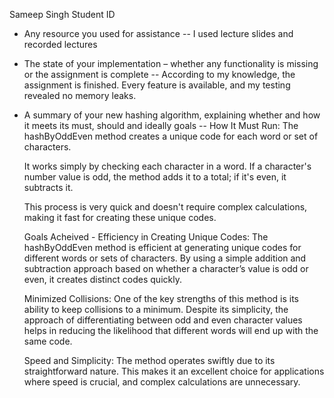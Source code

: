 Sameep Singh
Student ID
 
 - Any resource you used for assistance
        -- I used lecture slides and recorded lectures 
 
 - The state of your implementation – whether any functionality is missing or the assignment is complete
        -- According to my knowledge, the assignment is finished.
         Every feature is available, and my testing revealed no memory leaks.
 
 - A summary of your new hashing algorithm, explaining whether and how it meets its must, should and ideally goals
        -- How It Must Run:
    The hashByOddEven method creates a unique code for each word or set of characters.

    It works simply by checking each character in a word. If a character's number value is odd, the method adds it to a total; if it's even, it subtracts it.
    
    This process is very quick and doesn't require complex calculations, making it fast for creating these unique codes.   

    
    Goals Acheived -
    Efficiency in Creating Unique Codes: The hashByOddEven method is efficient at generating unique codes for different words or sets of characters. 
    By using a simple addition and subtraction approach based on whether a character’s value is odd or even, it creates distinct codes quickly.

    Minimized Collisions: One of the key strengths of this method is its ability to keep collisions to a minimum. Despite its simplicity, the approach of differentiating between odd and even character values helps in reducing the likelihood that different words will end up with the same code.

    Speed and Simplicity: The method operates swiftly due to its straightforward nature. This makes it an excellent choice for applications where speed is crucial, and complex calculations are unnecessary.